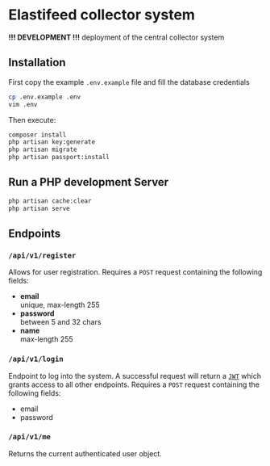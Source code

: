 # Elastifeed collector system

**!!! DEVELOPMENT !!!** deployment of the central collector system

## Installation
First copy the example `.env.example` file and fill the database credentials
```bash
cp .env.example .env
vim .env
```
Then execute:
```bash
composer install
php artisan key:generate
php artisan migrate
php artisan passport:install
```

## Run a PHP development Server
```bash
php artisan cache:clear
php artisan serve
```

## Endpoints
### `/api/v1/register`
Allows for user registration. Requires a `POST` request containing the following fields:
- **email** \
    unique, max-length 255
- **password** \
    between 5 and 32 chars
- **name** \
    max-length 255
    
### `/api/v1/login`
Endpoint to log into the system.
A successful request will return a [`JWT`](https://tools.ietf.org/html/rfc7519) which grants access to all other endpoints.
Requires a `POST` request containing the following fields:
- email
- password

### `/api/v1/me`
Returns the current authenticated user object. 